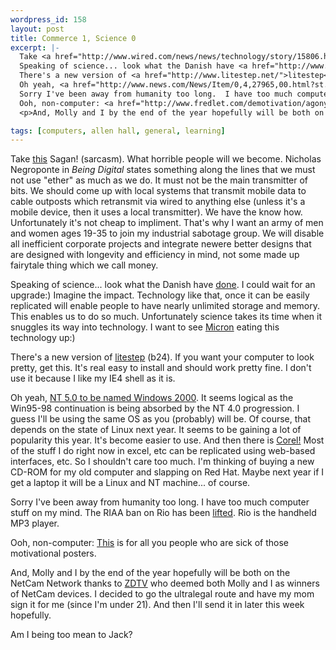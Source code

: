 ```yaml
--- 
wordpress_id: 158
layout: post
title: Commerce 1, Science 0
excerpt: |-
  Take <a href="http://www.wired.com/news/news/technology/story/15806.html">this</a> Sagan! (sarcasm).  What horrible people will we become.  Nicholas Negroponte in <i>Being Digital</i> states something along the lines that we must not use "ether" as much as we do.  It must not be the main transmitter of bits.  We should come up with local systems that transmit mobile data to cable outposts which retransmit via wired to anything else (unless it's a mobile device, then it uses a local transmitter).  We have the know how.  Unfortunately it's not cheap to impliment.  That's why I want an army of men and women ages 19-35 to join my industrial sabotage group.  We will disable all inefficient corporate projects and integrate newere better designs that are designed with longevity and efficiency in mind, not some made up fairytale thing which we call money.<p>
  Speaking of science... look what the Danish have <a href="http://www.slashdot.org/articles/98/10/27/1524213.shtml">done</a>.  I could wait for an upgrade:)  Imagine the impact.  Technology like that, once it can be easily replicated will enable people to have nearly unlimited storage and memory.  This enables us to do so much.  Unfortunately science takes its time when it snuggles its way into technology.  I want to see <a href="http://www.micron.com/">Micron</a> eating this technology up:)<p>
  There's a new version of <a href="http://www.litestep.net/">litestep</a> (b24).  If you want your computer to look pretty, get this.  It's real easy to install and should work pretty fine.  I don't use it because I like my IE4 shell as it is.<p>
  Oh yeah, <a href="http://www.news.com/News/Item/0,4,27965,00.html?st.ne.fd.mdh">NT 5.0 to be named Windows 2000</a>.  It seems logical as the Win95-98 continuation is being absorbed by the NT 4.0 progression.  I guess I'll be using the same OS as you (probably) will be.  Of course, that depends on the state of Linux next year.  It seems to be gaining a lot of popularity this year.  It's become easier to use.  And then there is <a href="http://www.corel.com/">Corel!</a>  Most of the stuff I do right now in excel, etc can be replicated using web-based interfaces, etc.  So I shouldn't care too much.  I'm thinking of buying a new CD-ROM for my old computer and slapping on Red Hat.  Maybe next year if I get a laptop it will be a Linux and NT machine... of course.<p>
  Sorry I've been away from humanity too long.  I have too much computer stuff on my mind.  The RIAA ban on Rio has been <a href="http://slashdot.org/articles/98/10/26/213204.shtml">lifted</a>.  Rio is the handheld MP3 player.<p>
  Ooh, non-computer: <a href="http://www.fredlet.com/demotivation/agony.html">This</a> is for all you people who are sick of those motivational posters.
  <p>And, Molly and I by the end of the year hopefully will be both on the NetCam Network thanks to <a href="http://www.zdtv.com/">ZDTV</a> who deemed both Molly and I as winners of NetCam devices.  I decided to go the ultralegal route and have my mom sign it for me (since I'm under 21).  And then I'll send it in later this week hopefully.<p>Am I being too mean to Jack?

tags: [computers, allen hall, general, learning]
---
```


Take <a href="http://www.wired.com/news/news/technology/story/15806.html">this</a> Sagan! (sarcasm).  What horrible people will we become.  Nicholas Negroponte in <i>Being Digital</i> states something along the lines that we must not use "ether" as much as we do.  It must not be the main transmitter of bits.  We should come up with local systems that transmit mobile data to cable outposts which retransmit via wired to anything else (unless it's a mobile device, then it uses a local transmitter).  We have the know how.  Unfortunately it's not cheap to impliment.  That's why I want an army of men and women ages 19-35 to join my industrial sabotage group.  We will disable all inefficient corporate projects and integrate newere better designs that are designed with longevity and efficiency in mind, not some made up fairytale thing which we call money.

Speaking of science... look what the Danish have <a href="http://www.slashdot.org/articles/98/10/27/1524213.shtml">done</a>.  I could wait for an upgrade:)  Imagine the impact.  Technology like that, once it can be easily replicated will enable people to have nearly unlimited storage and memory.  This enables us to do so much.  Unfortunately science takes its time when it snuggles its way into technology.  I want to see <a href="http://www.micron.com/">Micron</a> eating this technology up:)

There's a new version of <a href="http://www.litestep.net/">litestep</a> (b24).  If you want your computer to look pretty, get this.  It's real easy to install and should work pretty fine.  I don't use it because I like my IE4 shell as it is.

Oh yeah, <a href="http://www.news.com/News/Item/0,4,27965,00.html?st.ne.fd.mdh">NT 5.0 to be named Windows 2000</a>.  It seems logical as the Win95-98 continuation is being absorbed by the NT 4.0 progression.  I guess I'll be using the same OS as you (probably) will be.  Of course, that depends on the state of Linux next year.  It seems to be gaining a lot of popularity this year.  It's become easier to use.  And then there is <a href="http://www.corel.com/">Corel!</a>  Most of the stuff I do right now in excel, etc can be replicated using web-based interfaces, etc.  So I shouldn't care too much.  I'm thinking of buying a new CD-ROM for my old computer and slapping on Red Hat.  Maybe next year if I get a laptop it will be a Linux and NT machine... of course.

Sorry I've been away from humanity too long.  I have too much computer stuff on my mind.  The RIAA ban on Rio has been <a href="http://slashdot.org/articles/98/10/26/213204.shtml">lifted</a>.  Rio is the handheld MP3 player.<p>
Ooh, non-computer: <a href="http://www.fredlet.com/demotivation/agony.html">This</a> is for all you people who are sick of those motivational posters.

And, Molly and I by the end of the year hopefully will be both on the NetCam Network thanks to <a href="http://www.zdtv.com/">ZDTV</a> who deemed both Molly and I as winners of NetCam devices.  I decided to go the ultralegal route and have my mom sign it for me (since I'm under 21).  And then I'll send it in later this week hopefully.

Am I being too mean to Jack?
